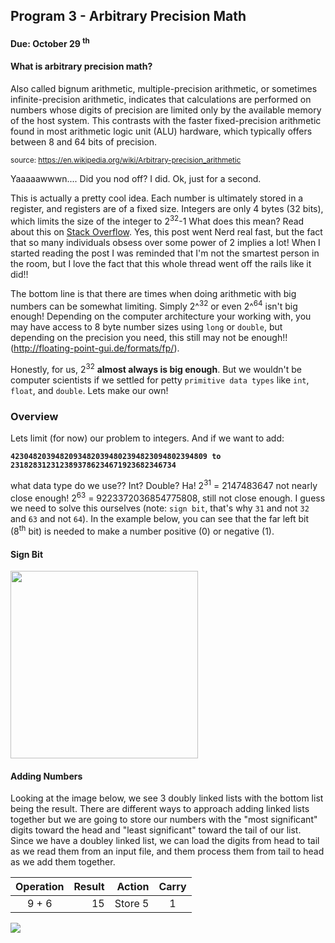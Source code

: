## Program 3 - Arbitrary Precision Math
#### Due: October 29 <sup>th</sup>

#### What is arbitrary precision math? 

Also called bignum arithmetic, multiple-precision arithmetic, or sometimes infinite-precision arithmetic, indicates that calculations are performed on numbers whose digits of precision are limited only by the available memory of the host system. This contrasts with the faster fixed-precision arithmetic found in most arithmetic logic unit (ALU) hardware, which typically offers between 8 and 64 bits of precision.

<sup>source: https://en.wikipedia.org/wiki/Arbitrary-precision_arithmetic </sup>

Yaaaaawwwn....  Did you nod off? I did. Ok, just for a second.

This is actually a pretty cool idea. Each number is ultimately stored in a register, and registers are of a fixed size. Integers are only 4 bytes (32 bits), which limits the size of the integer to 2<sup>32</sup>-1 What does this mean? Read about this on [Stack Overflow](https://stackoverflow.com/questions/94591/what-is-the-maximum-value-for-an-int32). Yes, this post went Nerd real fast, but the fact that so many individuals obsess over some power of 2 implies a lot! When I started reading the post I was reminded that I'm not the smartest person in the room, but I love the fact that this whole thread went off the rails like it did!!

The bottom line is that there are times when doing arithmetic with big numbers can be somewhat limiting. Simply 2^<sup>32</sup> or even 2^<sup>64</sup> isn't big enough! Depending on the computer architecture your working with, you may have access to 8 byte number sizes using `long` or `double`, but depending on the precision you need, this still may not be enough!! (http://floating-point-gui.de/formats/fp/). 

Honestly, for us, 2<sup>32</sup> **almost always is big enough**. But we wouldn't be computer scientists if we settled for petty `primitive data types` like `int`, `float`, and `double`. Lets make our own!

### Overview

Lets limit (for now) our problem to integers. And if we want to add: 

**`42304820394820934820394802394823094802394809 to 2318283123123893786234671923682346734`**

what data type do we use?? Int? Double? Ha! 2<sup>31</sup> = 2147483647 not nearly close enough! 2<sup>63</sup> = 9223372036854775808, still not close enough. I guess we need to solve this ourselves (note: `sign bit`, that's why `31` and not `32` and `63` and not `64`). In the example below, you can see that the far left bit (8<sup>th</sup> bit) is needed to make a number positive (0) or negative (1).

#### Sign Bit

<img src="https://cl.ly/pg9C/signbit.png" width="300">


#### Adding Numbers

Looking at the image below, we see 3 doubly linked lists with the bottom list being the result. There are different ways to approach adding linked lists together but we are going to store our numbers with the "most significant" digits toward the head and "least significant" toward the tail of our list. Since we have a doubley linked list, we can load the digits from head to tail as we read them from an input file, and them process them from tail to head as we add them together. 

| Operation | Result |  Action | Carry |
| :-------: | -----: | ------: | :---: |
|   9 + 6   |     15 | Store 5 |   1   |

<img src="https://cs.msutexas.edu/~griffin/zcloud/zcloud-files/arb_prec_addition.png">



